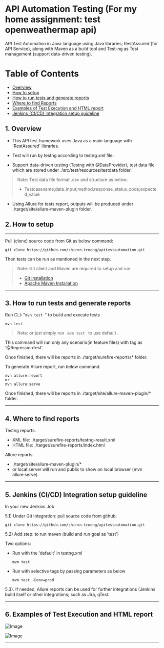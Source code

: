 # **API Automation Testing (For my home assignment: test openweathermap api)**

API Test Automation in Java language using Java libraries; RestAssured (for API Service), along with Maven as a build
tool and Test-ng as Test management (support data-driven testing).

# Table of Contents

* [Overview](#overview)
* [How to setup](#howtosetup)
* [How to run tests and generate reports](#howtoruntests)
* [Where to find Reports](#reports)
* [Examples of Test Execution and HTML report](#outputexamples)
* [Jenkins (CI/CD) Integration setup guideline](#jenkins)

<a name="overview"></a>

## 1. Overview

* This API test framework uses Java as a main language with 'RestAssured' libraries.

* Test will run by testng according to testng.xml file.
* Support data-driven testing (Testng with @DataProvider), test data file which are stored under
  ./src/test/resources/testdata folder.

> Note: Test data file format .csv and structure as below:
> * Testcasename;data_input;method;response_status_code;expected_value

* Using Allure for tests report, outputs will be produced under ./target/site/allure-maven-plugin folder.

<a name="howtosetup"></a>

## 2. How to setup

___

Pull (clone) source code from Git as below command:

```git
git clone https://github.com/shiron-truong/apitestautomation.git
```

Then tests can be run as mentioned in the next step.

> Note: Git client and Maven are required to setup and run
> * [Git Installation](https://www.atlassian.com/git/tutorials/install-git)
> * [Apache Maven Installation](http://maven.apache.org/install.html/)
--- 

<a name="howtoruntests"></a>

## 3. How to run tests and generate reports

Run CLI: "<code>mvn test </code>" to build and execute tests

```batch
mvn test 
```

> Note: or just simply run <code> mvn test </code> to use default .

This command will run only any scenario(in feature files) with tag as '@RegressionTest'.

Once finished, there will be reports in ./target/surefire-reports/* folder.

To generate Allure report, run below command:

```batch
mvn allure:report 
or
mvn allure:serve
```

Once finished, there will be reports in ./target/site/allure-maven-plugin/* folder.

---

<a name="reports"></a>

## 4. Where to find reports

Testng reports:

* XML file: ./target/surefire-reports/testng-result.xml
* HTML file: ./target/surefire-reports/index.html

Allure reports:

* ./target/site/allure-maven-plugin/*
* or local server will run and public to show on local browser (mvn allure:serve).

---
<a name="jenkins"></a>

## 5. Jenkins (CI/CD) Integration setup guideline

In your new Jenkins Job:

5.1) Under Git Integration: pull source code from github:

```git
git clone https://github.com/shiron-truong/apitestautomation.git
```

5.2) Add step: to run maven (build and run goal as 'test')

Two options:

* Run with the 'default' in testng.xml
     ```batch
     mvn test 
     ```  
* Run with selective tags by passing parameters as below

     ```batch
     mvn test -Denv=prod
     ```

5.3). If needed, Allure reports can be used for further integrations (Jenkins build itself or other integrations; such
as Jira, qTest.

---
<a name="outputexamples"></a>

## 6. Examples of Test Execution and HTML report

![Image](./screenshots/testExecution.JPG)

![Image](./screenshots/htmlReport.JPG)

--- 